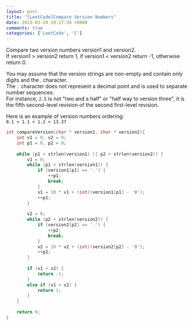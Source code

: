 ```yaml
---
layout: post
title: "[LeetCode]Compare Version Numbers"
date: 2015-03-20 19:27:39 +0800
comments: true
categories: ['LeetCode', 'C']
---
```

Compare two version numbers version1 and version2.    
If version1 > version2 return 1, if version1 < version2 return -1, otherwise return 0.    

You may assume that the version strings are non-empty and contain only digits and the . character.     
The `.` character does not represent a decimal point and is used to separate number sequences.    
For instance, `2.5` is not "two and a half" or "half way to version three", it is the fifth second-level revision of the second first-level revision.

Here is an example of version numbers ordering:   
`0.1 < 1.1 < 1.2 < 13.37`
<!--more-->


``` C compareVersion
int compareVersion(char * version1, char * version2){
    int v1 = 0, v2 = 0;
    int p1 = 0, p2 = 0;
    
    while (p1 < strlen(version1) || p2 < strlen(version2)) {
        v1 = 0;
        while (p1 < strlen(version1)) {
            if (version1[p1] == '.') {
                ++p1;
                break;
            }
            v1 = 10 * v1 + (int)(version1[p1] - '0');
            ++p1;
        }
        
        v2 = 0;
        while (p2 < strlen(version2)) {
            if (version2[p2] == '.') {
                ++p2;
                break;
            }
            v2 = 10 * v2 + (int)(version2[p2] - '0');
            ++p2;
        }
        
        if (v1 < v2) {
            return -1;
        }
        else if (v1 > v2) {
            return 1;
        }
    }
    
    return 0;
}  
```
